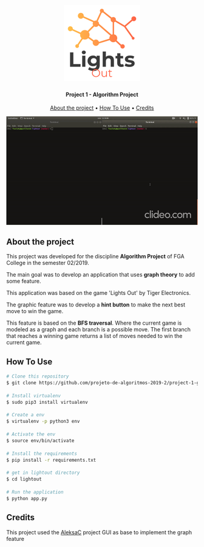 
<h1 align="center">
  <br>
  <a href="lightout/static/logo.png"><img src="lightout/static/logo.png" alt="Lights Out" width="200"></a>
  <br>
</h1>

<h4 align="center"> Project 1 - Algorithm Project</h4>

<p align="center">
  <a href="#about-the-project">About the project</a> •
  <a href="#how-to-use">How To Use</a> •
  <a href="#credits">Credits</a>
</p>

<p align="center">
  <img src="lightout/static/lightsout.gif">
</p>


## About the project

This project was developed for the discipline **Algorithm Project** of FGA 
College in the semester 02/2019.

The main goal was to develop an application that uses **graph theory** to 
add some feature.

This application was based on the game 'Lights Out' by Tiger Electronics.

The graphic feature was to develop a **hint button** to make the next best 
move to win the game.

This feature is based on the **BFS traversal**. Where the current game is 
modeled as a graph and each branch is a possible move. The first branch that 
reaches a winning game returns a list of moves needed to win the current game.

## How To Use

  ```bash
  # Clone this repository
  $ git clone https://github.com/projeto-de-algoritmos-2019-2/project-1-graphs/

  # Install virtualenv
  $ sudo pip3 install virtualenv 

  # Create a env
  $ virtualenv -p python3 env

  # Activate the env
  $ source env/bin/activate

  # Install the requirements
  $ pip install -r requirements.txt

  # get in lightout directory
  $ cd lightout

  # Run the application
  $ python app.py
  ```

## Credits

This project used the [AleksaC](https://github.com/AleksaC/LightsOut) 
project GUI as base to implement the graph feature 
